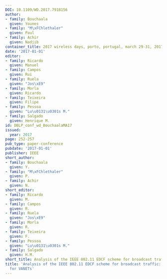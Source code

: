 ```yaml
---
DOI: 10.1109/WD.2017.7918156
author:
- family: Bouchaala
  given: Younes
- family: "M\xFChlethaler"
  given: Paul
- family: Achir
  given: Nadjib
container_title: 2017 wireless days, porto, portugal, march 29-31, 2017
date: '2017-01-01'
editor:
- family: Ricardo
  given: Manuel
- family: Campos
  given: Rui
- family: Ruela
  given: "Jos\xE9"
- family: Morla
  given: Ricardo
- family: Teixeira
  given: Filipe
- family: Pessoa
  given: "Lu\u0131\u0301s M."
- family: Salgado
  given: Henrique M.
id: DBLP_conf_wd_BouchaalaMA17
issued:
  year: 2017
page: 252-257
pub_type: paper-conference
pubdate: '2017-01-01'
publisher: IEEE
short_author:
- family: Bouchaala
  given: Y.
- family: "M\xFChlethaler"
  given: P.
- family: Achir
  given: N.
short_editor:
- family: Ricardo
  given: M.
- family: Campos
  given: R.
- family: Ruela
  given: "Jos\xE9"
- family: Morla
  given: R.
- family: Teixeira
  given: F.
- family: Pessoa
  given: "Lu\u0131\u0301s M."
- family: Salgado
  given: H.M.
short_title: Analysis of the IEEE 802.11 EDCF scheme for broadcast traffic
title: 'Analysis of the IEEE 802.11 EDCF scheme for broadcast traffic: Application
  for VANETs'
---
```

